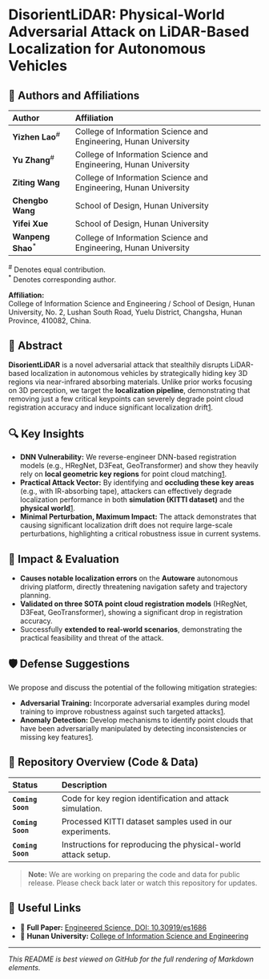 # DisorientLiDAR: Physical-World Adversarial Attack on LiDAR-Based Localization for Autonomous Vehicles

## 👥 Authors and Affiliations

| Author | Affiliation |
| :--- | :--- |
| **Yizhen Lao**<sup>#</sup> | College of Information Science and Engineering, Hunan University |
| **Yu Zhang**<sup>#</sup> | College of Information Science and Engineering, Hunan University |
| **Ziting Wang** | College of Information Science and Engineering, Hunan University |
| **Chengbo Wang** | School of Design, Hunan University |
| **Yifei Xue** | School of Design, Hunan University |
| **Wanpeng Shao**<sup>*</sup> | College of Information Science and Engineering, Hunan University |

<sup>#</sup> Denotes equal contribution.  
<sup>*</sup> Denotes corresponding author.

**Affiliation:**  
College of Information Science and Engineering / School of Design, Hunan University, No. 2, Lushan South Road, Yuelu District, Changsha, Hunan Province, 410082, China.

## 🎯 Abstract

**DisorientLiDAR** is a novel adversarial attack that stealthily disrupts LiDAR-based localization in autonomous vehicles by strategically hiding key 3D regions via near-infrared absorbing materials. Unlike prior works focusing on 3D perception, we target the **localization pipeline**, demonstrating that removing just a few critical keypoints can severely degrade point cloud registration accuracy and induce significant localization drift[1](@ref).

## 🔍 Key Insights

*   **DNN Vulnerability:** We reverse-engineer DNN-based registration models (e.g., HRegNet, D3Feat, GeoTransformer) and show they heavily rely on **local geometric key regions** for point cloud matching[1](@ref).
*   **Practical Attack Vector:** By identifying and **occluding these key areas** (e.g., with IR-absorbing tape), attackers can effectively degrade localization performance in both **simulation (KITTI dataset)** and the **physical world**[1](@ref).
*   **Minimal Perturbation, Maximum Impact:** The attack demonstrates that causing significant localization drift does not require large-scale perturbations, highlighting a critical robustness issue in current systems.

## 🚗 Impact & Evaluation

*   **Causes notable localization errors** on the **Autoware** autonomous driving platform, directly threatening navigation safety and trajectory planning.
*   **Validated on three SOTA point cloud registration models** (HRegNet, D3Feat, GeoTransformer), showing a significant drop in registration accuracy.
*   Successfully **extended to real-world scenarios**, demonstrating the practical feasibility and threat of the attack.

## 🛡️ Defense Suggestions

We propose and discuss the potential of the following mitigation strategies:
*   **Adversarial Training:** Incorporate adversarial examples during model training to improve robustness against such targeted attacks[1](@ref).
*   **Anomaly Detection:** Develop mechanisms to identify point clouds that have been adversarially manipulated by detecting inconsistencies or missing key features[1](@ref).

## 📂 Repository Overview (Code & Data)

| Status | Description |
| :--- | :--- |
| **`Coming Soon`** | Code for key region identification and attack simulation. |
| **`Coming Soon`** | Processed KITTI dataset samples used in our experiments. |
| **`Coming Soon`** | Instructions for reproducing the physical-world attack setup. |

> **Note:** We are working on preparing the code and data for public release. Please check back later or watch this repository for updates.

## 🔗 Useful Links

*   📄 **Full Paper:** [Engineered Science, DOI: 10.30919/es1686](http://dx.doi.org/10.30919/es1686)
*   🏢 **Hunan University:** [College of Information Science and Engineering](http://cise.hnu.edu.cn/)

---

*This README is best viewed on GitHub for the full rendering of Markdown elements.*
